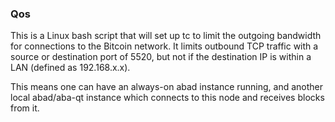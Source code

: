 ### Qos ###

This is a Linux bash script that will set up tc to limit the outgoing bandwidth for connections to the Bitcoin network. It limits outbound TCP traffic with a source or destination port of 5520, but not if the destination IP is within a LAN (defined as 192.168.x.x).

This means one can have an always-on abad instance running, and another local abad/aba-qt instance which connects to this node and receives blocks from it.
